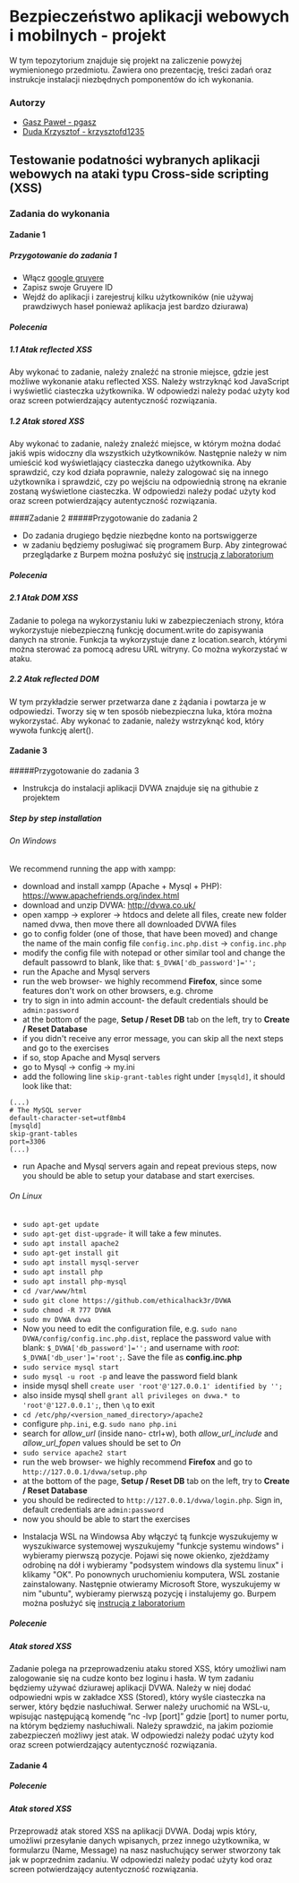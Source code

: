 # Bezpieczeństwo aplikacji webowych i mobilnych - projekt
W tym tepozytorium znajduje się projekt na zaliczenie powyżej wymienionego przedmiotu. Zawiera ono prezentację, treści zadań oraz instrukcje instalacji niezbędnych pomponentów do ich wykonania.

### Autorzy
- [Gasz Paweł - pgasz](https://github.com/pgasz "Gasz Paweł - pgasz")
- [Duda Krzysztof - krzysztofd1235](https://github.com/krzysztofd1235 "Duda Krzysztof - krzysztofd1235")

## Testowanie podatności wybranych aplikacji webowych na ataki typu Cross-side scripting (XSS)

### Zadania do wykonania

#### Zadanie 1

##### Przygotowanie do zadania 1 
- Włącz  [google gruyere](https://google-gruyere.appspot.com/start "google gruyere")
- Zapisz swoje Gruyere ID
- Wejdź do aplikacji i zarejestruj kilku użytkowników (nie używaj prawdziwych haseł ponieważ aplikacja jest bardzo dziurawa)

##### Polecenia

##### 1.1 Atak reflected XSS 

Aby wykonać to zadanie, należy znaleźć na stronie miejsce, gdzie jest możliwe wykonanie ataku reflected XSS. Należy wstrzyknąć kod JavaScript i wyświetlić ciasteczka użytkownika. W odpowiedzi należy podać użyty kod oraz screen potwierdzający autentyczność rozwiązania.

##### 1.2 Atak stored XSS

Aby wykonać to zadanie, należy znaleźć miejsce, w którym można dodać jakiś wpis widoczny dla wszystkich użytkowników. Następnie należy w nim umieścić kod wyświetlający ciasteczka danego użytkownika. Aby sprawdzić, czy kod działa poprawnie, należy zalogować się na innego użytkownika i sprawdzić, czy po wejściu na odpowiednią stronę na ekranie zostaną wyświetlone ciasteczka. W odpowiedzi należy podać użyty kod oraz screen potwierdzający autentyczność rozwiązania.

####Zadanie 2
#####Przygotowanie do zadania 2
- Do zadania drugiego będzie niezbędne konto na portswiggerze
- w zadaniu będziemy posługiwać się programem Burp. Aby zintegrować przeglądarke z Burpem można posłużyć się [instrucją z laboratorium](https://github.com/djuszka/BAWiM_lab_2021/blob/main/BAWiM_lab2.md#user-content-zadanie-2-konfiguracja-przeglądarki "instrucja z laboratorium") 

##### Polecenia

##### 2.1 Atak DOM XSS

Zadanie to polega na wykorzystaniu luki w zabezpieczeniach strony, która wykorzystuje niebezpieczną funkcję document.write do zapisywania danych na stronie. Funkcja ta wykorzystuje dane z location.search, którymi można sterować za pomocą adresu URL witryny. Co można wykorzystać w ataku.

##### 2.2 Atak reflected DOM

W tym przykładzie serwer przetwarza dane z żądania i powtarza je w odpowiedzi. Tworzy się w ten sposób niebezpieczna luka, która można wykorzystać. Aby wykonać to zadanie, należy wstrzyknąć kod, który wywoła funkcję alert().

#### Zadanie 3

#####Przygotowanie do zadania 3
- Instrukcja do instalacji aplikacji DVWA znajduje się na githubie z projektem
##### Step by step installation

###### On Windows
We recommend running the app with xampp:
* download and install xampp (Apache + Mysql + PHP): https://www.apachefriends.org/index.html
* download and unzip DVWA: http://dvwa.co.uk/
* open xampp -> explorer -> htdocs and delete all files, create new folder named dvwa, then move there all downloaded DVWA files
* go to config folder (one of those, that have been moved) and change the name of the main config file `config.inc.php.dist` -> `config.inc.php`
* modify the config file with notepad or other similar tool and change the default passowrd to blank, like that: `$_DVWA['db_password']='';`
* run the Apache and Mysql servers
* run the web browser- we highly recommend __Firefox__, since some features don't work on other browsers, e.g. chrome
* try to sign in into admin account- the default credentials should be `admin:password`
* at the bottom of the page, __Setup / Reset DB__ tab on the left, try to __Create / Reset Database__
* if you didn't receive any error message, you can skip all the next steps and go to the exercises
* if so, stop Apache and Mysql servers
* go to Mysql -> config -> my.ini
* add the following line `skip-grant-tables` right under `[mysqld]`, it should look like that:
```
(...)
# The MySQL server
default-character-set=utf8mb4
[mysqld]
skip-grant-tables
port=3306
(...)
```
* run Apache and Mysql servers again and repeat previous steps, now you should be able to setup your database and start exercises.

###### On Linux
* `sudo apt-get update`
* `sudo apt-get dist-upgrade`- it will take a few minutes.
* `sudo apt install apache2` 
* `sudo apt-get install git` 
* `sudo apt install mysql-server` 
* `sudo apt install php` 
* `sudo apt install php-mysql`
* `cd /var/www/html`
* `sudo git clone https://github.com/ethicalhack3r/DVWA`
* `sudo chmod -R 777 DVWA`
* `sudo mv DVWA dvwa`
* Now you need to edit the configuration file, e.g. `sudo nano DVWA/config/config.inc.php.dist`, replace the password value with blank: `$_DVWA['db_password']='';` and username with _root_: `$_DVWA['db_user']='root';`. Save the file as __config.inc.php__
* `sudo service mysql start`
* `sudo mysql -u root -p` and leave the password field blank
* inside mysql shell `create user 'root'@'127.0.0.1' identified by '';`
* also inside mysql shell `grant all privileges on dvwa.* to 'root'@'127.0.0.1';`, then `\q` to exit
* `cd /etc/php/<version_named_directory>/apache2`
* configure `php.ini`, e.g. `sudo nano php.ini`
* search for _allow_url_ (inside nano- ctrl+w), both _allow_url_include_ and _allow_url_fopen_ values should be set to _On_
* `sudo service apache2 start`
* run the web browser- we highly recommend __Firefox__ and go to `http://127.0.0.1/dvwa/setup.php`
* at the bottom of the page, __Setup / Reset DB__ tab on the left, try to __Create / Reset Database__
* you should be redirected to `http://127.0.0.1/dvwa/login.php`. Sign in, default credentials are `admin:password`
* now you should be able to start the exercises


- Instalacja WSL na Windowsa 
Aby włączyć tą funkcje wyszukujemy w wyszukiwarce systemowej wyszukujemy "funkcje systemu windows" i wybieramy pierwszą pozycje. 
Pojawi się nowe okienko, zjeżdżamy odrobinę na dół i wybieramy "podsystem windows dla systemu linux" i klikamy "OK".
Po ponownych uruchomieniu komputera, WSL zostanie zainstalowany. 
Następnie otwieramy Microsoft Store, wyszukujemy w nim "ubuntu", wybieramy pierwszą pozycję i instalujemy go.
 Burpem można posłużyć się [instrucją z laboratorium](https://github.com/djuszka/BAWiM_lab_2021/blob/main/BAWiM_lab2.md#user-content-zadanie-2-konfiguracja-przeglądarki "instrucja z laboratorium") 

##### Polecenie

#####  Atak stored XSS

Zadanie polega na przeprowadzeniu ataku stored XSS, który umożliwi nam zalogowanie się na cudze konto bez loginu i hasła. W tym zadaniu będziemy używać dziurawej aplikacji DVWA. Należy w niej dodać odpowiedni wpis w zakładce XSS (Stored), który wyśle ciasteczka na serwer, który będzie nasłuchiwał. Serwer należy uruchomić na WSL-u, wpisując następującą komendę ”nc -lvp [port]” gdzie [port] to numer portu, na którym będziemy nasłuchiwali. Należy sprawdzić, na jakim poziomie zabezpieczeń możliwy jest atak. W odpowiedzi należy podać użyty kod oraz screen potwierdzający autentyczność rozwiązania.

#### Zadanie 4



##### Polecenie

#####  Atak stored XSS


Przeprowadź atak stored XSS na aplikacji DVWA. Dodaj wpis który, umożliwi przesyłanie danych wpisanych, przez innego użytkownika, w formularzu (Name, Message) na nasz nasłuchujący serwer stworzony tak jak w poprzednim zadaniu. W odpowiedzi należy podać użyty kod oraz screen potwierdzający autentyczność rozwiązania.

